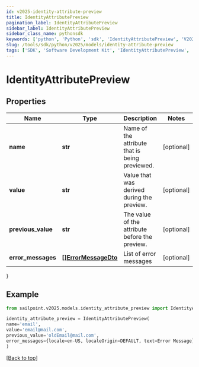 ```yaml
---
id: v2025-identity-attribute-preview
title: IdentityAttributePreview
pagination_label: IdentityAttributePreview
sidebar_label: IdentityAttributePreview
sidebar_class_name: pythonsdk
keywords: ['python', 'Python', 'sdk', 'IdentityAttributePreview', 'V2025IdentityAttributePreview'] 
slug: /tools/sdk/python/v2025/models/identity-attribute-preview
tags: ['SDK', 'Software Development Kit', 'IdentityAttributePreview', 'V2025IdentityAttributePreview']
---
```


# IdentityAttributePreview


## Properties

Name | Type | Description | Notes
------------ | ------------- | ------------- | -------------
**name** | **str** | Name of the attribute that is being previewed. | [optional] 
**value** | **str** | Value that was derived during the preview. | [optional] 
**previous_value** | **str** | The value of the attribute before the preview. | [optional] 
**error_messages** | [**[]ErrorMessageDto**](error-message-dto) | List of error messages | [optional] 
}

## Example

```python
from sailpoint.v2025.models.identity_attribute_preview import IdentityAttributePreview

identity_attribute_preview = IdentityAttributePreview(
name='email',
value='email@mail.com',
previous_value='oldEmail@mail.com',
error_messages={locale=en-US, localeOrigin=DEFAULT, text=Error Message}
)

```
[[Back to top]](#) 

